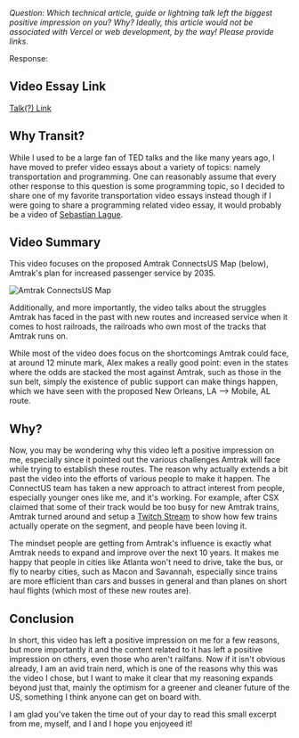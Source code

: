 *Question: Which technical article, guide or lightning talk left the biggest positive impression on you? Why? Ideally, this article would not be associated with Vercel or web development, by the way! Please provide links.*

Response:

## Video Essay Link
[Talk(?) Link](https://www.youtube.com/watch?v=VOoGvFFC78o)

## Why Transit?
While I used to be a large fan of TED talks and the like many years ago, I have moved to prefer video essays about a variety of topics: namely transportation and programming. One can reasonably assume that every other response to this question is some programming topic, so I decided to share one of my favorite transportation video essays instead though if I were going to share a programming related video essay, it would probably be a video of [Sebastian Lague](https://www.youtube.com/c/SebastianLague).


## Video Summary
This video focuses on the proposed Amtrak ConnectsUS Map (below), Amtrak's plan for increased passenger service by 2035.

![Amtrak ConnectsUS Map](https://media.amtrak.com/wp-content/uploads/2021/04/Proposed_Amtrak_Routes_April_2_2021_v4-1536x798.jpg)

Additionally, and more importantly, the video talks about the struggles Amtrak has faced in the past with new routes and increased service when it comes to host railroads, the railroads who own most of the tracks that Amtrak runs on.

While most of the video does focus on the shortcomings Amtrak could face, at around 12 minute mark, Alex makes a really good point: even in the states where the odds are stacked the most against Amtrak, such as those in the sun belt, simply the existence of public support can make things happen, which we have seen with the proposed New Orleans, LA --> Mobile, AL route.

## Why?
Now, you may be wondering why this video left a positive impression on me, especially since it pointed out the various challenges Amtrak will face while trying to establish these routes. The reason why actually extends a bit past the video into the efforts of various people to make it happen. The ConnectUS team has taken a new approach to attract interest from people, especially younger ones like me, and it's working. For example, after CSX claimed that some of their track would be too busy for new Amtrak trains, Amtrak turned around and setup a [Twitch Stream](https://twitter.com/AmtrakConnects/status/1511750786686066692) to show how few trains actually operate on the segment, and people have been loving it. 

The mindset people are getting from Amtrak's influence is exactly what Amtrak needs to expand and improve over the next 10 years. It makes me happy that people in cities like Atlanta won't need to drive, take the bus, or fly to nearby cities, such as Macon and Savannah, especially since trains are more efficient than cars and busses in general and than planes on short haul flights (which most of these new routes are).

## Conclusion
In short, this video has left a positive impression on me for a few reasons, but more importantly it and the content related to it has left a positive impression on others, even those who aren't railfans. Now if it isn't obvious already, I am an avid train nerd, which is one of the reasons why this was the video I chose, but I want to make it clear that my reasoning expands beyond just that, mainly the optimism for a greener and cleaner future of the US, something I think anyone can get on board with.

I am glad you've taken the time out of your day to read this small excerpt from me, myself, and I and I hope you enjoyeed it!